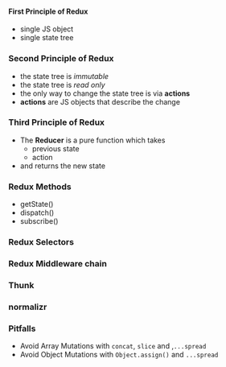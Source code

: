 #### First Principle of Redux

- single JS object
- single state tree

### Second Principle of Redux

- the state tree is _immutable_
- the state tree is _read only_
- the only way to change the state tree is via **actions**
- **actions** are JS objects that describe the change

### Third Principle of Redux

- The **Reducer**  is a pure function which takes
  - previous state
  - action
- and returns the new state

### Redux Methods

- getState()
- dispatch()
- subscribe()

### Redux Selectors

### Redux Middleware chain

### Thunk

### normalizr

### Pitfalls

- Avoid Array Mutations with `concat`, `slice` and ,`...spread`
- Avoid Object Mutations with `Object.assign()` and `...spread`
